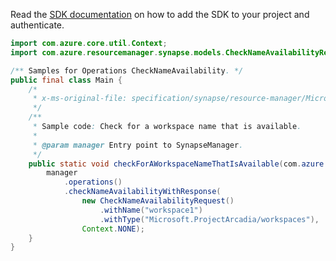 Read the [SDK documentation](https://github.com/Azure/azure-sdk-for-java/blob/azure-resourcemanager-synapse_1.0.0-beta.6/sdk/synapse/azure-resourcemanager-synapse/README.md) on how to add the SDK to your project and authenticate.

```java
import com.azure.core.util.Context;
import com.azure.resourcemanager.synapse.models.CheckNameAvailabilityRequest;

/** Samples for Operations CheckNameAvailability. */
public final class Main {
    /*
     * x-ms-original-file: specification/synapse/resource-manager/Microsoft.Synapse/stable/2021-06-01/examples/CheckNameAvailabilityWorkspaceAvailable.json
     */
    /**
     * Sample code: Check for a workspace name that is available.
     *
     * @param manager Entry point to SynapseManager.
     */
    public static void checkForAWorkspaceNameThatIsAvailable(com.azure.resourcemanager.synapse.SynapseManager manager) {
        manager
            .operations()
            .checkNameAvailabilityWithResponse(
                new CheckNameAvailabilityRequest()
                    .withName("workspace1")
                    .withType("Microsoft.ProjectArcadia/workspaces"),
                Context.NONE);
    }
}
```
